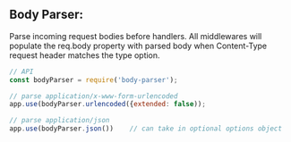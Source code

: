 ## Body Parser:
Parse incoming request bodies before handlers. All middlewares will populate the req.body property with parsed body when Content-Type request header matches the type option.

```javascript
// API
const bodyParser = require('body-parser');

// parse application/x-www-form-urlencoded
app.use(bodyParser.urlencoded({extended: false));

// parse application/json
app.use(bodyParser.json())    // can take in optional options object 
```

